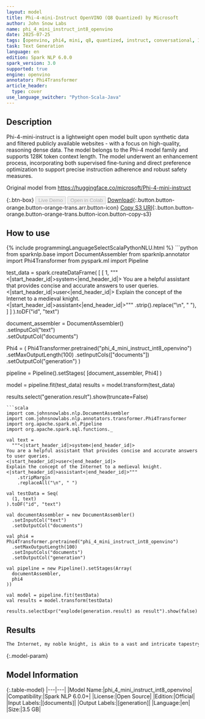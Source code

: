 ```yaml
---
layout: model
title: Phi-4-mini-Instruct OpenVINO (Q8 Quantized) by Microsoft
author: John Snow Labs
name: phi_4_mini_instruct_int8_openvino
date: 2025-07-25
tags: [openvino, phi4, mini, q8, quantized, instruct, conversational, 128k, en, open_source]
task: Text Generation
language: en
edition: Spark NLP 6.0.0
spark_version: 3.0
supported: true
engine: openvino
annotator: Phi4Transformer
article_header:
  type: cover
use_language_switcher: "Python-Scala-Java"
---
```


## Description

Phi-4-mini-instruct is a lightweight open model built upon synthetic data and filtered publicly available websites - with a focus on high-quality, reasoning dense data. The model belongs to the Phi-4 model family and supports 128K token context length. The model underwent an enhancement process, incorporating both supervised fine-tuning and direct preference optimization to support precise instruction adherence and robust safety measures.

Original model from https://huggingface.co/microsoft/Phi-4-mini-instruct

{:.btn-box}
<button class="button button-orange" disabled>Live Demo</button>
<button class="button button-orange" disabled>Open in Colab</button>
[Download](https://s3.amazonaws.com/auxdata.johnsnowlabs.com/public/models/phi_4_mini_instruct_int8_openvino_en_6.0.0_3.0_1753475514831.zip){:.button.button-orange.button-orange-trans.arr.button-icon}
[Copy S3 URI](s3://auxdata.johnsnowlabs.com/public/models/phi_4_mini_instruct_int8_openvino_en_6.0.0_3.0_1753475514831.zip){:.button.button-orange.button-orange-trans.button-icon.button-copy-s3}

## How to use



<div class="tabs-box" markdown="1">
{% include programmingLanguageSelectScalaPythonNLU.html %}
```python
from sparknlp.base import DocumentAssembler
from sparknlp.annotator import Phi4Transformer
from pyspark.ml import Pipeline

test_data = spark.createDataFrame(
    [
        [
            1,
            """<|start_header_id|>system<|end_header_id|>
You are a helpful assistant that provides concise and accurate answers to user queries.
<|start_header_id|>user<|end_header_id|>
Explain the concept of the Internet to a medieval knight.
<|start_header_id|>assistant<|end_header_id|>"""
            .strip().replace("\n", " "),
        ]
    ]
).toDF("id", "text")

document_assembler = DocumentAssembler() \
    .setInputCol("text") \
    .setOutputCol("documents")

Phi4 = (
    Phi4Transformer.pretrained("phi_4_mini_instruct_int8_openvino")
    .setMaxOutputLength(100)
    .setInputCols(["documents"])
    .setOutputCol("generation")
)

pipeline = Pipeline().setStages(
    [document_assembler, Phi4]
)

model = pipeline.fit(test_data)
results = model.transform(test_data)

results.select("generation.result").show(truncate=False)

```
```scala
import com.johnsnowlabs.nlp.DocumentAssembler
import com.johnsnowlabs.nlp.annotators.transformer.Phi4Transformer
import org.apache.spark.ml.Pipeline
import org.apache.spark.sql.functions._

val text =
  """<|start_header_id|>system<|end_header_id|>
You are a helpful assistant that provides concise and accurate answers to user queries.
<|start_header_id|>user<|end_header_id|>
Explain the concept of the Internet to a medieval knight.
<|start_header_id|>assistant<|end_header_id|>"""
    .stripMargin
    .replaceAll("\n", " ")

val testData = Seq(
  (1, text)
).toDF("id", "text")

val documentAssembler = new DocumentAssembler()
  .setInputCol("text")
  .setOutputCol("documents")

val phi4 = Phi4Transformer.pretrained("phi_4_mini_instruct_int8_openvino")
  .setMaxOutputLength(100)
  .setInputCols("documents")
  .setOutputCol("generation")

val pipeline = new Pipeline().setStages(Array(
  documentAssembler,
  phi4
))

val model = pipeline.fit(testData)
val results = model.transform(testData)

results.selectExpr("explode(generation.result) as result").show(false)

```
</div>

## Results

```bash
The Internet, my noble knight, is akin to a vast and intricate tapestry woven from countless threads. Imagine a world where messages can be sent across great distances in mere moments, where libraries are accessible from every corner of the land, and where knowledge and stories flow freely as the wind. This is the realm of the modern world, connected by invisible threads of communication, allowing people to share information, ideas, and companionship without the need for physical travel.
```

{:.model-param}
## Model Information

{:.table-model}
|---|---|
|Model Name:|phi_4_mini_instruct_int8_openvino|
|Compatibility:|Spark NLP 6.0.0+|
|License:|Open Source|
|Edition:|Official|
|Input Labels:|[documents]|
|Output Labels:|[generation]|
|Language:|en|
|Size:|3.5 GB|